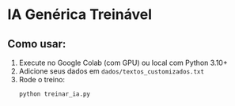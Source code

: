 # IA Genérica Treinável

## Como usar:
1. Execute no Google Colab (com GPU) ou local com Python 3.10+
2. Adicione seus dados em `dados/textos_customizados.txt`
3. Rode o treino:
   ```bash
   python treinar_ia.py